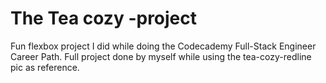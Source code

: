 # The Tea cozy -project
Fun flexbox project I did while doing the Codecademy Full-Stack Engineer Career Path.
Full project done by myself while using the tea-cozy-redline pic as reference.
